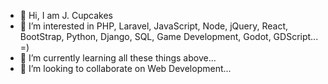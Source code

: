 - 👋 Hi, I am J. Cupcakes
- 👀 I’m interested in PHP, Laravel, JavaScript, Node, jQuery, React, BootStrap, Python, Django, SQL, Game Development, Godot, GDScript... =) 
- 🌱 I’m currently learning all these things above...
- 💞️ I’m looking to collaborate on Web Development...

<!---
tiagoskaterock/tiagoskaterock is a ✨ special ✨ repository because its `README.md` (this file) appears on your GitHub profile.
You can click the Preview link to take a look at your changes.
--->

